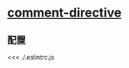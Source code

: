 # [comment-directive](https://eslint.vuejs.org/rules/comment-directive.html)

## 配置

<<< ./.eslintrc.js
